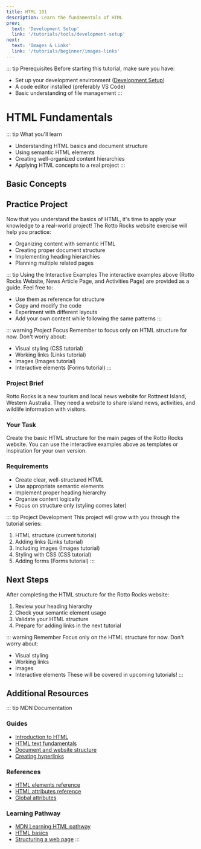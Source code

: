 ```yaml
---
title: HTML 101
description: Learn the fundamentals of HTML
prev:
  text: 'Development Setup'
  link: '/tutorials/tools/development-setup'
next:
  text: 'Images & Links'
  link: '/tutorials/beginner/images-links'
---
```


::: tip Prerequisites
Before starting this tutorial, make sure you have:

- Set up your development environment ([Development Setup](/tutorials/tools/development-setup))
- A code editor installed (preferably VS Code)
- Basic understanding of file management
  :::

# HTML Fundamentals

::: tip What you'll learn

- Understanding HTML basics and document structure
- Using semantic HTML elements
- Creating well-organized content hierarchies
- Applying HTML concepts to a real project
  :::

## Basic Concepts

<HTML101Tutorial />

## Practice Project

Now that you understand the basics of HTML, it's time to apply your knowledge to a real-world project! The Rotto Rocks website exercise will help you practice:

- Organizing content with semantic HTML
- Creating proper document structure
- Implementing heading hierarchies
- Planning multiple related pages

::: tip Using the Interactive Examples
The interactive examples above (Rotto Rocks Website, News Article Page, and Activities Page) are provided as a guide. Feel free to:

- Use them as reference for structure
- Copy and modify the code
- Experiment with different layouts
- Add your own content while following the same patterns
  :::

::: warning Project Focus
Remember to focus only on HTML structure for now. Don't worry about:

- Visual styling (CSS tutorial)
- Working links (Links tutorial)
- Images (Images tutorial)
- Interactive elements (Forms tutorial)
  :::

### Project Brief

Rotto Rocks is a new tourism and local news website for Rottnest Island, Western Australia. They need a website to share island news, activities, and wildlife information with visitors.

### Your Task

Create the basic HTML structure for the main pages of the Rotto Rocks website. You can use the interactive examples above as templates or inspiration for your own version.

### Requirements

- Create clear, well-structured HTML
- Use appropriate semantic elements
- Implement proper heading hierarchy
- Organize content logically
- Focus on structure only (styling comes later)

::: tip Project Development
This project will grow with you through the tutorial series:

1. HTML structure (current tutorial)
2. Adding links (Links tutorial)
3. Including images (Images tutorial)
4. Styling with CSS (CSS tutorial)
5. Adding forms (Forms tutorial)
   :::

## Next Steps

After completing the HTML structure for the Rotto Rocks website:

1. Review your heading hierarchy
2. Check your semantic element usage
3. Validate your HTML structure
4. Prepare for adding links in the next tutorial

::: warning Remember
Focus only on the HTML structure for now. Don't worry about:

- Visual styling
- Working links
- Images
- Interactive elements
  These will be covered in upcoming tutorials!
  :::

<script setup>
import HTML101Tutorial from '../../.vitepress/components/HTML101Tutorial.vue'
</script>

## Additional Resources

::: tip MDN Documentation

### Guides

- [Introduction to HTML](https://developer.mozilla.org/en-US/docs/Learn/HTML/Introduction_to_HTML)
- [HTML text fundamentals](https://developer.mozilla.org/en-US/docs/Learn/HTML/Introduction_to_HTML/HTML_text_fundamentals)
- [Document and website structure](https://developer.mozilla.org/en-US/docs/Learn/HTML/Introduction_to_HTML/Document_and_website_structure)
- [Creating hyperlinks](https://developer.mozilla.org/en-US/docs/Learn/HTML/Introduction_to_HTML/Creating_hyperlinks)

### References

- [HTML elements reference](https://developer.mozilla.org/en-US/docs/Web/HTML/Element)
- [HTML attributes reference](https://developer.mozilla.org/en-US/docs/Web/HTML/Attributes)
- [Global attributes](https://developer.mozilla.org/en-US/docs/Web/HTML/Global_attributes)

### Learning Pathway

- [MDN Learning HTML pathway](https://developer.mozilla.org/en-US/docs/Learn/HTML#learning_pathway)
- [HTML basics](https://developer.mozilla.org/en-US/docs/Learn/Getting_started_with_the_web/HTML_basics)
- [Structuring a web page](https://developer.mozilla.org/en-US/docs/Learn/HTML/Introduction_to_HTML/Structuring_a_web_page)
  :::

